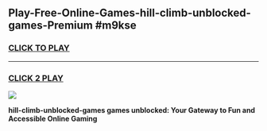 
## Play-Free-Online-Games-hill-climb-unblocked-games-Premium #m9kse
<h3>
<a href="https://premium.freeplayer.one?title=hill-climb-unblocked-games&ref=8M">CLICK TO PLAY</a></h3>
<hr>

<h3>
<a href="https://premium.freeplayer.one?title=hill-climb-unblocked-games&ref=8M">CLICK 2 PLAY</a>
  
</h3>

<a href="https://premium.freeplayer.one?title=hill-climb-unblocked-games&ref=8M"><img src="https://clearcache.store/games.png"></a>


**hill-climb-unblocked-games games unblocked: Your Gateway to Fun and Accessible Online Gaming**
